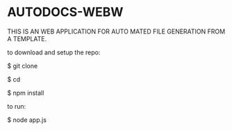 # AUTODOCS-WEBW
THIS IS AN WEB APPLICATION FOR AUTO MATED FILE GENERATION FROM A TEMPLATE.


to download and setup the repo:

$ git clone <url of repo>

$ cd <to the cloned repo>

$ npm install

to run:

$ node app.js


